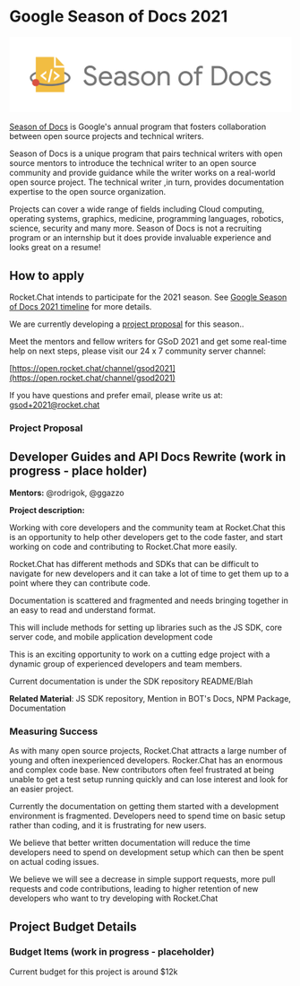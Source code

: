 # Google Season of Docs 2021

[![Google Season of Docs 2019](https://github.com/Sing-Li/bbug/raw/master/images/gsodlogo.png)](https://developers.google.com/season-of-docs/)

[Season of Docs](https://g.co/seasonofdocs) is Google's annual program that fosters collaboration between open source projects and technical writers. 

Season of Docs is a unique program that pairs technical writers with open source mentors to introduce the technical writer to an open source community and provide guidance while the writer works on a real-world open source project. The technical writer ,in turn, provides documentation expertise to the open source organization.

Projects can cover a wide range of fields including Cloud computing, operating systems, graphics, medicine, programming languages, robotics, science, security and many more. Season of Docs is not a recruiting program or an internship but it does provide invaluable experience and looks great on a resume!



## How to apply

Rocket.Chat intends to participate for the 2021 season. See [Google Season of Docs 2021 timeline](https://developers.google.com/season-of-docs/docs/timeline) for more details.

We are currently developing a [project proposal](google-season-of-docs-2021.md#project-proposal) for this season..

Meet the mentors and fellow writers for GSoD 2021 and get some real-time help on next steps, please visit our 24 x 7 community server channel:

[https://open.rocket.chat/channel/gsod2021](https://open.rocket.chat/channel/gsod2021)

If you have questions and prefer email, please write us at: gsod+2021@rocket.chat

### Project Proposal

## Developer Guides and API Docs Rewrite   \(work in progress - place holder\)

**Mentors:**   @rodrigok,  @ggazzo

**Project description:** 

Working with core developers and the community team at Rocket.Chat this is an opportunity to help other developers get to the code faster, and start working on code and contributing to Rocket.Chat more easily.  
  
Rocket.Chat has different methods and SDKs that can be difficult to navigate for new developers and it can take a lot of time to get them up to a point where they can contribute code.  
  
Documentation is scattered and fragmented and needs bringing together in an easy to read and understand format.  
  
This will include methods for setting up libraries such as the JS SDK, core server code, and mobile application development code   
  
This is an exciting opportunity to work on a cutting edge project with a dynamic group of experienced developers and team members.  
  
Current documentation is under the SDK repository README/Blah

**Related Material**:  JS SDK repository, Mention in BOT's Docs, NPM Package, Documentation 

### Measuring Success

As with many open source projects, Rocket.Chat attracts a large number of young and often inexperienced developers. Rocker.Chat has an enormous and complex code base. New contributors often feel frustrated at being unable to get a test setup running quickly and can lose interest and look for an easier project.

Currently the documentation on getting them started with a development environment is fragmented. Developers need to spend time on basic setup rather than coding, and it is frustrating for new users.

We believe that better written documentation will reduce the time developers need to spend on development setup which can then be spent on actual coding issues.

We believe we will see a decrease in simple support requests, more pull requests and code contributions, leading to higher retention of new developers who want to try developing with Rocket.Chat

## Project Budget Details

### Budget Items \(work in progress - placeholder\)

Current budget for this project is around $12k

